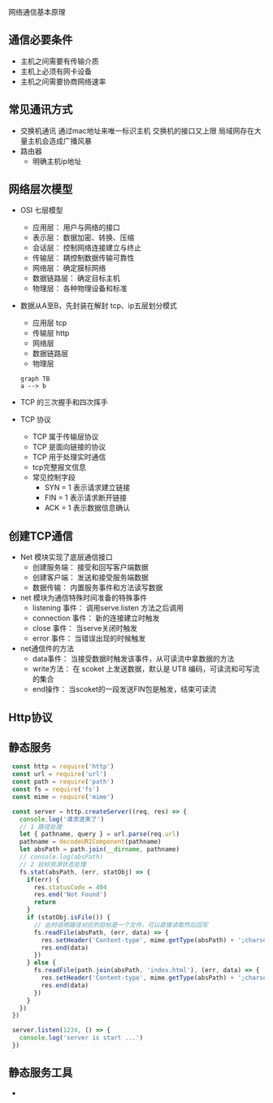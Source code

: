 网络通信基本原理
## 通信必要条件
  + 主机之间需要有传输介质
  + 主机上必须有网卡设备
  + 主机之间需要协商网络速率
## 常见通讯方式
  + 交换机通讯
    通过mac地址来唯一标识主机
    交换机的接口又上限
    局域网存在大量主机会造成广播风暴
  + 路由器
    - 明确主机ip地址
## 网络层次模型
  + OSI 七层模型
    - 应用层： 用户与网络的接口
    - 表示层： 数据加密、转换、压缩
    - 会话层： 控制网络连接建立与终止
    - 传输层： 耦控制数据传输可靠性
    - 网络层： 确定膜标网络
    - 数据链路层： 确定目标主机
    - 物理层： 各种物理设备和标准
    
  + 数据从A至B，先封装在解封
    tcp、ip五层划分模式
    - 应用层  tcp
    - 传输层  http
    - 网络层
    - 数据链路层
    - 物理层
    
    ```mermaid
    graph TB
    a --> b
    
    ```
  + TCP 的三次握手和四次挥手
  + TCP 协议
    - TCP 属于传输层协议
    - TCP 是面向链接的协议
    - TCP 用于处理实时通信
    - tcp完整报文信息
     <!-- ![Alt](../../.vuepress/dist/node/tcp.png) -->

    - 常见控制字段
      + SYN = 1 表示请求建立链接
      + FIN = 1 表示请求断开链接
      + ACK = 1 表示数据信息确认
## 创建TCP通信
  + Net 模块实现了底层通信接口
    - 创建服务端： 接受和回写客户端数据
    - 创建客户端： 发送和接受服务端数据
    - 数据传输： 内置服务事件和方法读写数据
  + net 模块为通信特殊时间准备的特殊事件
    - listening 事件： 调用serve.listen 方法之后调用
    - connection 事件： 新的连接建立时触发
    - close 事件： 当serve关闭时触发
    - error 事件： 当错误出现的时候触发
  + net通信件的方法
    - data事件： 当接受数据时触发该事件，从可读流中拿数据的方法
    - write方法： 在 scoket 上发送数据，默认是 UT8 编码，可读流和可写流的集合
    - end操作： 当scoket的一段发送FIN包是触发，结束可读流
    
    
## Http协议

## 静态服务
 ```js
  const http = require('http')
  const url = require('url')
  const path = require('path')
  const fs = require('fs')
  const mime = require('mime')

  const server = http.createServer((req, res) => {
    console.log('请求进来了')
    // 1 路径处理
    let { pathname, query } = url.parse(req.url)
    pathname = decodeURIComponent(pathname)
    let absPath = path.join(__dirname, pathname)
    // console.log(absPath)
    // 2 目标资源状态处理
    fs.stat(absPath, (err, statObj) => {
      if(err) {
        res.statusCode = 404
        res.end('Not Found')
        return 
      }
      if (statObj.isFile()) {
        // 此时说明路径对应的目标是一个文件，可以直接读取然后回写
        fs.readFile(absPath, (err, data) => {
          res.setHeader('Content-type', mime.getType(absPath) + ';charset=utf-8')
          res.end(data)
        })
      } else {
        fs.readFile(path.join(absPath, 'index.html'), (err, data) => {
          res.setHeader('Content-type', mime.getType(absPath) + ';charset=utf-8')
          res.end(data)
        })
      }
    })
  })

  server.listen(1234, () => {
    console.log('server is start ...')
  })
 ```

## 静态服务工具
 + 
